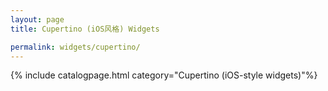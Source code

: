 ```yaml
---
layout: page
title: Cupertino (iOS风格) Widgets

permalink: widgets/cupertino/
---
```

{% include catalogpage.html category="Cupertino (iOS-style widgets)"%}  
